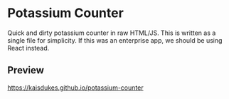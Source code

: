 # Potassium Counter

Quick and dirty potassium counter in raw HTML/JS. This is written as a single file for simplicity. If this was an enterprise app, we should be using React instead.

## Preview

https://kaisdukes.github.io/potassium-counter